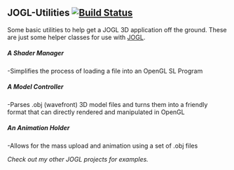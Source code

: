 ## JOGL-Utilities [![Build Status](https://travis-ci.org/dannyflax/JOGL-Utilities.svg?branch=master)](https://travis-ci.org/dannyflax/JOGL-Utilities)
Some basic utilities to help get a JOGL 3D application off the ground. These are just some helper classes for use with [JOGL](http://jogamp.org/jogl/www/).


##### A Shader Manager

-Simplifies the process of loading a file into an OpenGL SL Program

##### A Model Controller

-Parses .obj (wavefront) 3D model files and turns them into a friendly format that can directly rendered and manipulated in OpenGL

##### An Animation Holder

-Allows for the mass upload and animation using a set of .obj files

*Check out my other JOGL projects for examples.*

